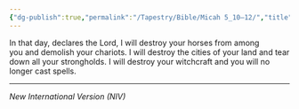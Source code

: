 ```yaml
---
{"dg-publish":true,"permalink":"/Tapestry/Bible/Micah 5_10–12/","title":"Micah 5:10–12","hide":true,"tags":["bible"],"dgHomeLink":true,"dgShowLocalGraph":true,"dgEnableSearch":true}
---
```


In that day, declares the Lord, I will destroy your horses from among you and demolish your chariots.  I will destroy the cities of your land and tear down all your strongholds. I will destroy your witchcraft and you will no longer cast spells. 

---
*New International Version (NIV)*
